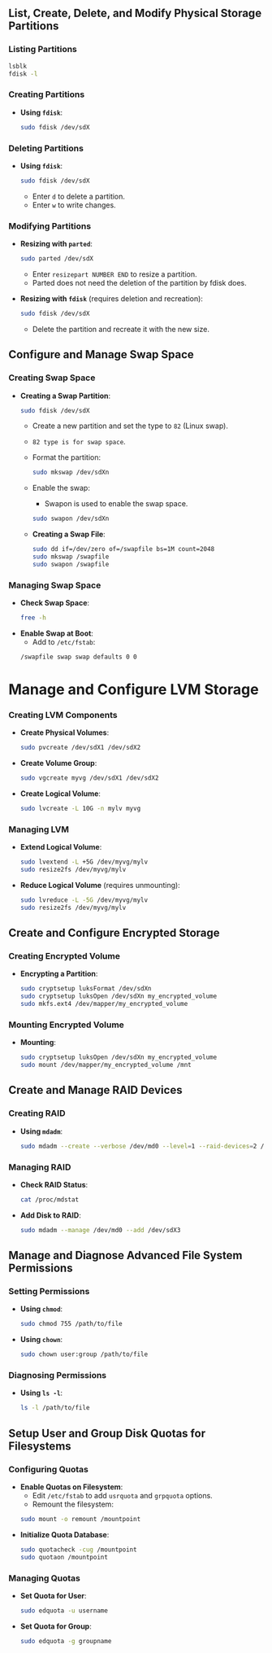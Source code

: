 

## **List, Create, Delete, and Modify Physical Storage Partitions**

### **Listing Partitions**
  ```bash
  lsblk
  fdisk -l 
  ```

### **Creating Partitions**
- **Using `fdisk`**:
  ```bash
  sudo fdisk /dev/sdX
  ```
### **Deleting Partitions**
- **Using `fdisk`**:
  ```bash
  sudo fdisk /dev/sdX
  ```
  - Enter `d` to delete a partition.
  - Enter `w` to write changes.

### **Modifying Partitions**
- **Resizing with `parted`**:
  ```bash
  sudo parted /dev/sdX
  ```
  - Enter `resizepart NUMBER END` to resize a partition.
  - Parted does not need the deletion of the partition by fdisk does.

- **Resizing with `fdisk`** (requires deletion and recreation):
  ```bash
  sudo fdisk /dev/sdX
  ```
  - Delete the partition and recreate it with the new size.

## **Configure and Manage Swap Space**

### **Creating Swap Space**
- **Creating a Swap Partition**:
  ```bash
  sudo fdisk /dev/sdX
  ```
  - Create a new partition and set the type to `82` (Linux swap).
  -  `82 type is for swap space`.
  - Format the partition:
    ```bash
    sudo mkswap /dev/sdXn
    ```
  - Enable the swap:
    - Swapon is used to enable the swap space. 
    ```bash
    sudo swapon /dev/sdXn
    ```

  - **Creating a Swap File**:
    ```bash
    sudo dd if=/dev/zero of=/swapfile bs=1M count=2048
    sudo mkswap /swapfile
    sudo swapon /swapfile
    ```

### **Managing Swap Space**
- **Check Swap Space**:
  ```bash
  free -h
  ```
- **Enable Swap at Boot**:
  - Add to `/etc/fstab`:
  ```bash
  /swapfile swap swap defaults 0 0
  ```

# **Manage and Configure LVM Storage**

### **Creating LVM Components**
- **Create Physical Volumes**:
  ```bash
  sudo pvcreate /dev/sdX1 /dev/sdX2
  ```
- **Create Volume Group**:
  ```bash
  sudo vgcreate myvg /dev/sdX1 /dev/sdX2
  ```
- **Create Logical Volume**:
  ```bash
  sudo lvcreate -L 10G -n mylv myvg
  ```

### **Managing LVM**
- **Extend Logical Volume**:
  ```bash
  sudo lvextend -L +5G /dev/myvg/mylv
  sudo resize2fs /dev/myvg/mylv
  ```
- **Reduce Logical Volume** (requires unmounting):
  ```bash
  sudo lvreduce -L -5G /dev/myvg/mylv
  sudo resize2fs /dev/myvg/mylv
  ```

## **Create and Configure Encrypted Storage**

### **Creating Encrypted Volume**
- **Encrypting a Partition**:
  ```bash
  sudo cryptsetup luksFormat /dev/sdXn
  sudo cryptsetup luksOpen /dev/sdXn my_encrypted_volume
  sudo mkfs.ext4 /dev/mapper/my_encrypted_volume
  ```

### **Mounting Encrypted Volume**
- **Mounting**:
  ```bash
  sudo cryptsetup luksOpen /dev/sdXn my_encrypted_volume
  sudo mount /dev/mapper/my_encrypted_volume /mnt
  ```

## **Create and Manage RAID Devices**

### **Creating RAID**
- **Using `mdadm`**:
  ```bash
  sudo mdadm --create --verbose /dev/md0 --level=1 --raid-devices=2 /dev/sdX1 /dev/sdX2
  ```

### **Managing RAID**
- **Check RAID Status**:
  ```bash
  cat /proc/mdstat
  ```
- **Add Disk to RAID**:
  ```bash
  sudo mdadm --manage /dev/md0 --add /dev/sdX3
  ```

## **Manage and Diagnose Advanced File System Permissions**

### **Setting Permissions**
- **Using `chmod`**:
  ```bash
  sudo chmod 755 /path/to/file
  ```
- **Using `chown`**:
  ```bash
  sudo chown user:group /path/to/file
  ```

### **Diagnosing Permissions**
- **Using `ls -l`**:
  ```bash
  ls -l /path/to/file
  ```

## **Setup User and Group Disk Quotas for Filesystems**

### **Configuring Quotas**
- **Enable Quotas on Filesystem**:
  - Edit `/etc/fstab` to add `usrquota` and `grpquota` options.
  - Remount the filesystem:
  ```bash
  sudo mount -o remount /mountpoint
  ```
- **Initialize Quota Database**:
  ```bash
  sudo quotacheck -cug /mountpoint
  sudo quotaon /mountpoint
  ```

### **Managing Quotas**
- **Set Quota for User**:
  ```bash
  sudo edquota -u username
  ```
- **Set Quota for Group**:
  ```bash
  sudo edquota -g groupname
  ```
